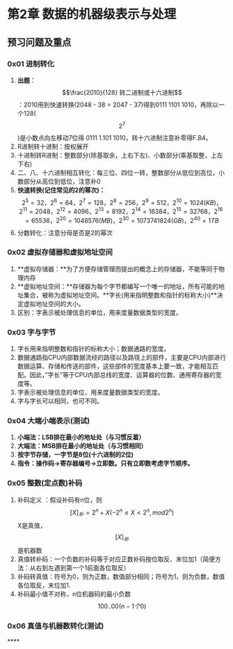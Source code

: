 # 第2章 数据的机器级表示与处理

## 预习问题及重点

### **0x01 进制转化**

1. **出题**：$$\frac{2010}{128} 转二进制或十六进制$$ ：2010用到快速转换\(2048 - 38 = 2047 - 37\)得到0111 1101 1010，再除以一个128\( $$2^7$$ \)是小数点向左移动7位得 0111 1.101 1010，转十六进制注意补零得F.B4。
2. R进制转十进制：按权展开
3. 十进制转R进制：整数部分\(除基取余，上右下左\)、小数部分\(乘基取整，上左下右\)
4. 二、八、十六进制相互转化：每三位、四位一转，整数部分从低位到高位，小数部分从高位到低位，注意补0
5. **快速转换\(记住常见的2的幂次\)：** $$2^5= 32，2^6 = 64，2^7 = 128，2^8 = 256，2^9= 512，2^{10} = 1024(KB)，2^{11} = 2048，2^{12} = 4096，2^{13}= 8192，2^{14} = 16384，2^{15} = 32768，2^{16} = 65536，2^{20}= 1048576(MB)，2^{30} = 1073741824(GB)，2^{40} = 1TB$$
6. 分数转化：注意分母是否是2的幂次 

### 0x02 **虚拟存储器和虚拟地址空间**

1. **虚拟存储器：**为了方便存储管理而提出的概念上的存储器，不能等同于物理内存
2. **虚拟地址空间：**存储器为每个字节都编写一个唯一的地址，所有可能的地址集合，被称为虚拟地址空间。**字长\(用来指明整数和指针的标称大小\)**决定虚拟地址空间的大小。
3. 区别：字表示被处理信息的单位，用来度量数据类型的宽度。

### 0x03 **字与字节**

1. 字长用来指明整数和指针的标称大小；数据通路的宽度。
2. 数据通路指CPU内部数据流经的路径以及路径上的部件，主要是CPU内部进行数据运算、存储和传送的部件，这些部件的宽度基本上要一致，才能相互匹配。因此，”字长”等于CPU内部总线的宽度、运算器的位数、通用寄存器的宽度等。
3. 字表示被处理信息的单位，用来度量数据类型的宽度。
4. 字与字长可以相同，也可不同。

### 0x04 **大端小端表示\(测试\)**

1. **小端法：LSB排在最小的地址处（与习惯反着）**
2. **大端法：MSB排在最小的地址处（与习惯相同）**
3. **按字节存储，一字节是8位\(十六进制的2位\)**
4. **指令：操作码-&gt;寄存器编号-&gt;立即数。只有立即数考虑字节顺序。**

### **0x05 整数\(定点数\)补码**

1. 补码定义 ：假设补码有n位，则 $$[X]_补 = 2^n + X( -2^n\leq X < 2^n, mod 2^n)$$ X是真值， $$[X]_补$$ 是机器数
2. 真值转补码：一个负数的补码等于对应正数补码按位取反、末位加1（简便方法：从右到左遇到第一个1前面各位取反）
3. 补码转真值：符号为0，则为正数，数值部分相同；符号为1，则为负数，数值各位取反，末位加1.
4. 补码最小值不对称，n位机器码的最小负数 $$1 00..00 (n-1个0)$$ 

### **0x06 真值与机器数转化\(测试\)**

\*\*\*\*

